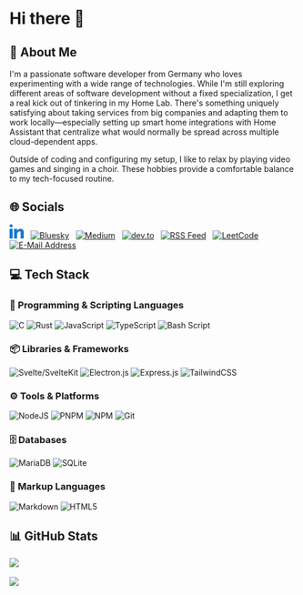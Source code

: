 # Hi there 👋

## 💫 About Me

I'm a passionate software developer from Germany who loves
experimenting with a wide range of technologies. While I'm still
exploring different areas of software development without a fixed
specialization, I get a real kick out of tinkering in my Home Lab.
There's something uniquely satisfying about taking services from
big companies and adapting them to work locally—especially
setting up smart home integrations with Home Assistant that
centralize what would normally be spread across multiple
cloud-dependent apps.

Outside of coding and configuring my setup, I like to relax by
playing video games and singing in a choir. These hobbies provide
a comfortable balance to my tech-focused routine.

## 🌐 Socials

<a href="https://linkedin.com/in/niklas-eifler-3b4585329"><img src="assets/linked-in.svg" alt="LinkedIn" width="auto" height="25px" /></a>&nbsp;&nbsp;
<a href="https://bsky.app"><img src="https://cdn.simpleicons.org/bluesky/0285FF" alt="Bluesky" width="auto" height="25px" /></a>&nbsp;&nbsp;
<a href="https://medium.com"><img src="https://cdn.simpleicons.org/medium/333333" alt="Medium" width="auto" height="25px" /></a>&nbsp;&nbsp;
<a href="https://dev.to"><img src="https://cdn.simpleicons.org/devdotto/3D3D3D" alt="dev.to" width="auto" height="25px" /></a>&nbsp;&nbsp;
<a href="fill-later"><img src="https://cdn.simpleicons.org/rss/FFA500" alt="RSS Feed" width="auto" height="25px" /></a>&nbsp;&nbsp;
<a href="https://leetcode.com"><img src="https://cdn.simpleicons.org/leetcode/FFA116" alt="LeetCode" width="auto" height="25px" /></a>&nbsp;&nbsp;
<a href="mailto:github-profile@eiflerstrom.de"><img src="https://cdn.simpleicons.org/protonmail/6D4AFF" alt="E-Mail Address" width="auto" height="25px" /></a>

## 💻 Tech Stack

### 👾 Programming & Scripting Languages

<span>
    <img src="https://cdn.simpleicons.org/c/A8B9CC" alt="C" width="auto" height="25px" />
    <img src="https://cdn.simpleicons.org/rust/333333" alt="Rust" width="auto" height="25px" />
    <img src="https://cdn.simpleicons.org/javascript/F7DF1E" alt="JavaScript" width="auto" height="25px" />
    <img src="https://cdn.simpleicons.org/typescript/3178C6" alt="TypeScript" width="auto" height="25px" />
    <img src="https://cdn.simpleicons.org/gnubash/4EAA25" alt="Bash Script" width="auto" height="25px" />
</span>

### 📦 Libraries & Frameworks

<span>
    <img src="https://cdn.simpleicons.org/svelte/FF3E00" alt="Svelte/SvelteKit" width="auto" height="25px" />
    <img src="https://cdn.simpleicons.org/electron/47848F" alt="Electron.js" width="auto" height="25px" />
    <img src="https://cdn.simpleicons.org/express/333333" alt="Express.js" width="auto" height="25px" />
    <img src="https://cdn.simpleicons.org/tailwindcss/06B6D4" alt="TailwindCSS" width="auto" height="25px" />
</span>

### ⚙️ Tools & Platforms

<span>
    <img src="https://cdn.simpleicons.org/nodedotjs/5FA04E" alt="NodeJS" width="auto" height="25px" />
    <img src="https://cdn.simpleicons.org/pnpm/F69220" alt="PNPM" width="auto" height="25px" />
    <img src="https://cdn.simpleicons.org/npm/CB3837" alt="NPM" width="auto" height="25px" />
    <img src="https://cdn.simpleicons.org/git/F05032" alt="Git" width="auto" height="25px" />
</span>

### 🗄️ Databases

<span>
    <img src="https://cdn.simpleicons.org/mariadb/003545" alt="MariaDB" width="auto" height="25px" />
    <img src="https://cdn.simpleicons.org/sqlite/003B57" alt="SQLite" width="auto" height="25px" />
</span>

### 📄 Markup Languages

<span>
    <img src="https://cdn.simpleicons.org/markdown/333333" alt="Markdown" width="auto" height="25px" />
    <img src="https://cdn.simpleicons.org/html5/E34F26" alt="HTML5" width="auto" height="25px" />
</span>

## 📊 GitHub Stats

![](https://github-readme-stats.vercel.app/api?username=IC3P3&theme=rose_pine&hide_border=false&include_all_commits=true&count_private=false)

![](https://github-readme-stats.vercel.app/api/top-langs/?username=IC3P3&theme=rose_pine&hide_border=false&include_all_commits=true&count_private=false&layout=compact)
